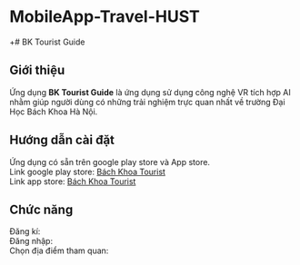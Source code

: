 # MobileApp-Travel-HUST
+# BK Tourist Guide

## Giới thiệu
Ứng dụng **BK Tourist Guide** là ứng dụng sử dụng công nghệ VR tích hợp AI 
nhằm giúp người dùng có những trải nghiệm trực quan nhất về trường Đại Học Bách Khoa Hà Nội.
## Hướng dẫn cài đặt
Ứng dụng có sẵn trên google play store và App store.  
Link google play store: 
[Bách Khoa Tourist](https://play.google.com/store/bk_tourist)   
Link app store: 
[Bách Khoa Tourist](https://play.google.com/store/bk_tourist) 
## Chức năng
Đăng kí:  
Đăng nhập:  
Chọn địa điểm tham quan:  

